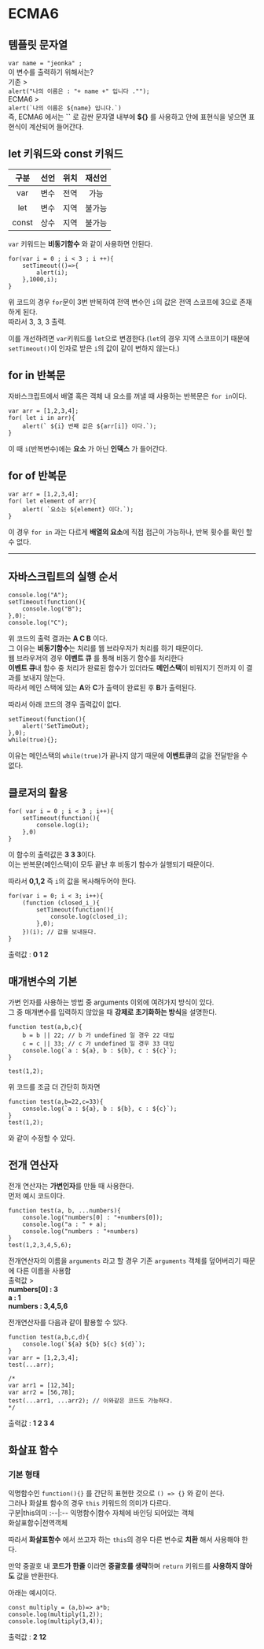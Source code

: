 
# ECMA6 
## 템플릿 문자열 
`var name = "jeonka" ;`  
이 변수를 출력하기 위해서는?  
기존 >   
```alert("나의 이름은 : "+ name +" 입니다 ."");```  
ECMA6 >  
```alert(`나의 이름은 ${name} 입니다.`)```  
즉, ECMA6 에서는 **``** 로 감싼 문자열 내부에 **${}** 를 사용하고 안에 표현식을 넣으면 표현식이 계산되어 들어간다.

##  let 키워드와 const 키워드   

구분|선언|위치|재선언
:--:|:--:|:--:|:--:
var|변수|전역|가능
let|변수|지역|불가능
const|상수|지역|불가능

```var``` 키워드는 **비동기함수** 와 같이 사용하면 안된다. 
```
for(var i = 0 ; i < 3 ; i ++){
	setTimeout(()=>{
		alert(i);
	},1000,i);
}
```
위 코드의 경우 `for`문이 3번 반복하여 전역 변수인 `i`의 값은 전역 스코프에 3으로 존재하게 된다.  
따라서 3, 3, 3 출력.  

이를 개선하려면 ```var```키워드를 ```let```으로 변경한다.(```let```의 경우 지역 스코프이기 때문에 ```setTimeout()```이 인자로 받은 ```i```의 값이 같이 변하지 않는다.)


## for in 반복문
자바스크립트에서 배열 혹은 객체 내 요소를 꺼낼 때 사용하는 반복문은 ```for in```이다.

```
var arr = [1,2,3,4];
for( let i in arr){
	alert(` ${i} 번째 값은 ${arr[i]} 이다.`);
}
```
이 때 `i`(반복변수)에는 **요소** 가 아닌 **인덱스** 가 들어간다.

## for of 반복문
```
var arr = [1,2,3,4];
for( let element of arr){
	alert( `요소는 ${element} 이다.`);
}
```
이 경우 `for in` 과는 다르게 **배열의 요소**에 직접 접근이 가능하나, 반복 횟수를 확인 할 수 없다.

----

## 자바스크립트의 실행 순서

```
console.log("A");
setTimeout(function(){
	console.log("B");
},0);
console.log("C");
```
위 코드의 출력 결과는 **A C B** 이다.  
그 이유는 **비동기함수**는 처리를 웹 브라우저가 처리를 하기 때문이다.  
웹 브라우저의 경우 **이벤트 큐** 를 통해 비동기 함수를 처리한다  
**이벤트 큐**내 함수 중 처리가 완료된 함수가 있더라도 **메인스택**이 비워지기 전까지 이 결과를 보내지 않는다.  
따라서 메인 스택에 있는 **A**와 **C**가 출력이 완료된 후 **B**가 출력된다.   

따라서 아래 코드의 경우 출력값이 없다.  
```
setTimeout(function(){
	alert('SetTimeOut);
},0);
while(true){};
```
이유는 메인스택의 `while(true)`가 끝나지 않기 때문에 **이벤트큐**의 값을 전달받을 수 없다.  

## 클로저의 활용
```
for( var i = 0 ; i < 3 ; i++){
	setTimeout(function(){
		console.log(i);
	},0)
}
```
이 함수의 출력값은 **3 3 3**이다.    
이는 반복문(메인스택)이 모두 끝난 후 비동기 함수가 실행되기 때문이다.  

따라서 **0,1,2** 즉 `i`의 값을 복사해두어야 한다.  
```
for(var i = 0; i < 3; i++){
	(function (closed_i_){
		setTimeout(function(){
			console.log(closed_i);
		},0);
	})(i); // 값을 보내둔다.
}
```
출력값 : **0 1 2**  

## 매개변수의 기본
가변 인자를 사용하는 방법 중 arguments 이외에 여려가지 방식이 있다.  
그 중 매개변수를 입력하지 않았을 때 **강제로 초기화하는 방식**을 설명한다.  
```
function test(a,b,c){
	b = b || 22; // b 가 undefined 일 경우 22 대입
	c = c || 33; // c 가 undefined 일 경우 33 대입 
	console.log(`a : ${a}, b : ${b}, c : ${c}`);
}

test(1,2);
```

위 코드를 조금 더 간단히 하자면  
```
function test(a,b=22,c=33){
	console.log(`a : ${a}, b : ${b}, c : ${c}`);
}
test(1,2); 
```
와 같이 수정할 수 있다.  




## 전개 연산자
전개 연산자는 **가변인자**를 만들 때 사용한다.  
먼저 예시 코드이다.  
```
function test(a, b, ...numbers){
	console.log("numbers[0] : "+numbers[0]);
	console.log("a : " + a);
	console.log("numbers : "+numbers)
}
test(1,2,3,4,5,6);
```
전개연산자의 이름을 `arguments` 라고 할 경우 기존 `arguments` 객체를 덮어버리기 때문에 다른 이름을 사용함  
출력값 >  
**numbers[0] : 3  
a : 1  
numbers : 3,4,5,6**  

전개연산자를 다음과 같이 활용할 수 있다.  
```
function test(a,b,c,d){
	console.log(`${a} ${b} ${c} ${d}`);
}
var arr = [1,2,3,4];
test(...arr);

/*
var arr1 = [12,34];
var arr2 = [56,78];
test(...arr1, ...arr2); // 이와같은 코드도 가능하다.
*/
```
출력값 : **1 2 3 4**  


## 화살표 함수

### 기본 형태 
익명함수인  `function(){}` 를 간단히 표현한 것으로  `() => {}` 와 같이 쓴다.  
그러나 화살표 함수의 경우 `this` 키워드의 의미가 다르다.  
구분|this의미
:--|:--
익명함수|함수 자체에 바인딩 되어있는 객체  
화살표함수|전역객체  

따라서 **화살표함수** 에서 쓰고자 하는 `this`의 경우 다른 변수로 **치환** 해서 사용해야 한다.  

만약 중괄호 내 **코드가 한줄** 이라면 **중괄호를 생략**하며 `return` 키워드를 **사용하지 않아도** 값을 반환한다.  

아래는 예시이다.  
```
const multiply = (a,b)=> a*b;
console.log(multiply(1,2));
console.log(multiply(3,4));
```
출력값 : **2 12**

